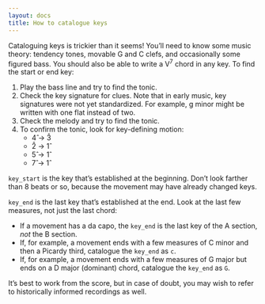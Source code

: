 ```yaml
---
layout: docs 
title: How to catalogue keys
---
```

Cataloguing keys is trickier than it seems! You’ll need to know some music theory: tendency tones, movable G and C clefs, and occasionally some figured bass. You should also be able to write a V<sup>7</sup> chord in any key. To find the start or end key:

<ol class="list">
  <li>Play the bass line and try to find the tonic.</li>
  <li>Check the key signature for clues. Note that in early music, key signatures were not yet standardized. For example, g minor might be written with one flat instead of two.</li>
  <li>Check the melody and try to find the tonic.</li>
  <li>
    To confirm the tonic, look for key-defining motion:
    <ul>
      <li>4̂ → 3̂</li>
      <li>2̂ → 1̂</li>
      <li>5̂ → 1̂</li>
      <li>7̂ → 1̂</li>
    </ul>
  </li>
</ol>

<code>key_start</code> is the key that’s established at the beginning. Don’t look farther than 8 beats or so, because the movement may have already changed keys.

<code>key_end</code> is the last key that’s established at the end. Look at the last few measures, not just the last chord:

<ul class="list">
  <li>If a movement has a da capo, the <code>key_end</code> is the last key of the A section, <em>not</em> the B section.</li>
  <li>If, for example, a movement ends with a few measures of C minor and then a Picardy third, catalogue the <code>key_end</code> as <code>c</code>.</li>
  <li>If, for example, a movement ends with a few measures of G major but ends on a D major (dominant) chord, catalogue the <code>key_end</code> as <code>G</code>.</li>
</ul>

It’s best to work from the score, but in case of doubt, you may wish to refer to historically informed recordings as well.